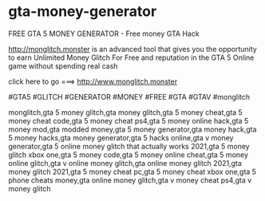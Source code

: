# gta-money-generator
FREE GTA 5 MONEY GENERATOR - Free money GTA Hack


http://monglitch.monster is an advanced tool that gives you the opportunity to earn Unlimited Money Glitch For Free and reputation in the GTA 5 Online game without spending real cash

click here to go ===>  http://www.monglitch.monster


#GTA5 #GLITCH #GENERATOR #MONEY #FREE #GTA #GTAV #monglitch

monglitch,gta 5 money glitch,gta money glitch,gta 5 money cheat,gta 5 money cheat code,gta 5 money cheat ps4,gta 5 money online hack,gta 5 money mod,gta modded money,gta 5 money generator,gta money hack,gta 5 money hacks,gta money generator,gta 5 hacks online,gta v money generator,gta 5 online money glitch that actually works 2021,gta 5 money glitch xbox one,gta 5 money code,gta 5 money online cheat,gta 5 money online glitch,gta v online money glitch,gta online money glitch 2021,gta money glitch 2021,gta 5 money cheat pc,gta 5 money cheat xbox one,gta 5 phone cheats money,gta online money glitch,gta v money cheat ps4,gta v money glitch
